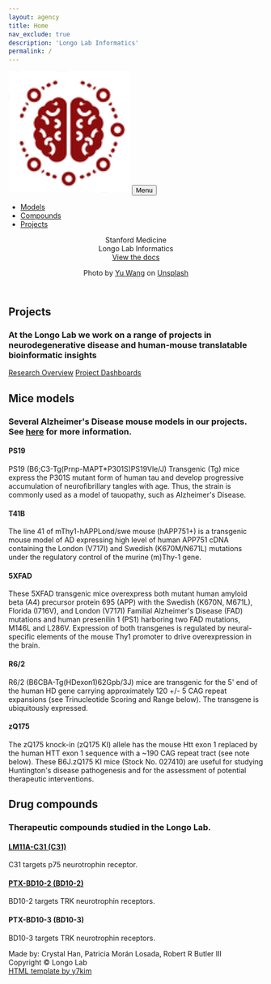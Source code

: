 ```yaml
---
layout: agency
title: Home
nav_exclude: true
description: 'Longo Lab Informatics'
permalink: /
---
```


<!-- Navigation-->
<nav class="navbar navbar-expand-lg navbar-dark fixed-top" id="mainNav">
    <div class="container">
        <a class="navbar-brand" href="#page-top"><img src="assets/images/longo-logo.png" alt="..." /></a>
        <button class="navbar-toggler" type="button" data-bs-toggle="collapse" data-bs-target="#navbarResponsive" aria-controls="navbarResponsive" aria-expanded="false" aria-label="Toggle navigation">
            Menu
            <i class="fas fa-bars ms-1"></i>
        </button>
        <div class="collapse navbar-collapse" id="navbarResponsive">
            <ul class="navbar-nav text-uppercase ms-auto py-4 py-lg-0">
                <li class="nav-item"><a class="nav-link" href="#models">Models</a></li>
                <li class="nav-item"><a class="nav-link" href="#compounds">Compounds</a></li>
                <li class="nav-item"><a class="nav-link" href="#projects">Projects</a></li>
            </ul>
        </div>
    </div>
</nav>

<!-- Masthead-->
<header class="masthead">
    <div class="container">
        <div class="masthead-subheading">Stanford Medicine</div>
        <div class="masthead-heading text-uppercase">Longo Lab Informatics</div>
        <a class="btn btn-primary btn-xl text-uppercase" href="/docs/docs.html">View the docs</a>
        <p>Photo by <a href="https://unsplash.com/photos/silhouette-of-building-Fqm17fwwf8k">Yu Wang</a> on <a href="https://unsplash.com/">Unsplash</a></p>
    </div>
</header>

<!--Projects-->
<section class="page-section" id="projects">
    <div class="container">
        <div class="text-center">
            <h2 class="section-heading text-uppercase">Projects</h2>
            <h3 class="section-subheading text-muted">At the Longo Lab we work on a range of projects in neurodegenerative disease and human-mouse translatable bioinformatic insights</h3>
            <a class="btn btn-primary btn-xl text-uppercase" href="https://med.stanford.edu/longo-lab/projects.html">Research Overview</a>
            <a class="btn btn-primary btn-xl text-uppercase" href="/docs/projects.html">Project Dashboards</a>
        </div>
    </div>
</section>

<!-- Models-->
<section class="page-section bg-light" id="models">
    <div class="container">
        <div class="text-center">
            <h2 class="section-heading text-uppercase">Mice models</h2>
            <h3 class="section-subheading text-muted">Several Alzheimer's Disease mouse models in our projects. See <a href="https://med.stanford.edu/sbfnl/services/dm/dm5.html">here</a> for more information.</h3>
        </div>
        <div class="row text-center">
            <div class="col-md-4">
                <span class="fa-stack fa-4x">
                    <i class="fas fa-circle fa-stack-2x text-primary"></i>
                    <i class="fas fa-paw fa-stack-1x fa-inverse"></i>
                </span>
                <h4 class="my-3">PS19</h4>
                <p class="text-muted">PS19 (B6;C3-Tg(Prnp-MAPT*P301S)PS19Vle/J) Transgenic (Tg) mice express the P301S mutant form of human tau and develop progressive accumulation of neurofibrillary tangles with age.  Thus, the strain is commonly used as a model of tauopathy, such as Alzheimer's Disease.</p>
            </div>
            <div class="col-md-4">
                <span class="fa-stack fa-4x">
                    <i class="fas fa-circle fa-stack-2x text-primary"></i>
                    <i class="fas fa-paw fa-stack-1x fa-inverse"></i>
                </span>
                <h4 class="my-3">T41B</h4>
                <p class="text-muted">The line 41 of mThy1-hAPPLond/swe mouse (hAPP751+) is a transgenic mouse model of AD expressing high level of human APP751 cDNA containing the London (V717I) and Swedish (K670M/N671L) mutations under the regulatory control of the murine (m)Thy-1 gene.</p>
            </div>
            <div class="col-md-4">
                <span class="fa-stack fa-4x">
                    <i class="fas fa-circle fa-stack-2x text-primary"></i>
                    <i class="fas fa-paw fa-stack-1x fa-inverse"></i>
                </span>
                <h4 class="my-3">5XFAD</h4>
                <p class="text-muted">These 5XFAD transgenic mice overexpress both mutant human amyloid beta (A4) precursor protein 695 (APP) with the Swedish (K670N, M671L), Florida (I716V), and London (V717I) Familial Alzheimer's Disease (FAD) mutations and human presenilin 1 (PS1) harboring two FAD mutations, M146L and L286V. Expression of both transgenes is regulated by neural-specific elements of the mouse Thy1 promoter to drive overexpression in the brain.</p>
            </div>
        </div>
        <div class="row text-center">
            <div class="col-md-4">
                <span class="fa-stack fa-4x">
                    <i class="fas fa-circle fa-stack-2x text-primary"></i>
                    <i class="fas fa-paw fa-stack-1x fa-inverse"></i>
                </span>
                <h4 class="my-3">R6/2</h4>
                <p class="text-muted">R6/2 (B6CBA-Tg(HDexon1)62Gpb/3J) mice are transgenic for the 5' end of the human HD gene carrying approximately 120 +/- 5 CAG repeat expansions (see Trinucleotide Scoring and Range below). The transgene is ubiquitously expressed.</p>
            </div>
            <div class="col-md-4">
                <span class="fa-stack fa-4x">
                    <i class="fas fa-circle fa-stack-2x text-primary"></i>
                    <i class="fas fa-paw fa-stack-1x fa-inverse"></i>
                </span>
                <h4 class="my-3">zQ175</h4>
                <p class="text-muted">The zQ175 knock-in (zQ175 KI) allele has the mouse Htt exon 1 replaced by the human HTT exon 1 sequence with a ~190 CAG repeat tract (see note below). These B6J.zQ175 KI mice (Stock No. 027410) are useful for studying Huntington's disease pathogenesis and for the assessment of potential therapeutic interventions.</p>
            </div>
        </div>
    </div>
</section>

<!-- Compounds-->
<section class="page-section" id="compounds">
    <div class="container">
        <div class="text-center">
            <h2 class="section-heading text-uppercase">Drug compounds</h2>
            <h3 class="section-subheading text-muted">Therapeutic compounds studied in the Longo Lab.</h3>
        </div>
        <div class="row text-center">
            <div class="col-md-4">
                <span class="fa-stack fa-4x">
                    <i class="fas fa-circle fa-stack-2x text-secondary"></i>
                    <i class="fas fa-syringe fa-stack-1x fa-inverse"></i>
                </span>
                <h4 class="my-3"><a href="https://pubmed.ncbi.nlm.nih.gov/?term=lm11a-31">LM11A-C31 (C31)</a></h4>
                <p class="text-muted">C31 targets p75 neurotrophin receptor.</p>
            </div>
            <div class="col-md-4">
                <span class="fa-stack fa-4x">
                    <i class="fas fa-circle fa-stack-2x text-secondary"></i>
                    <i class="fas fa-syringe fa-stack-1x fa-inverse"></i>
                </span>
                <h4 class="my-3"><a href="https://pubmed.ncbi.nlm.nih.gov/?term=ptx-bd10-2">PTX-BD10-2 (BD10-2)</a></h4>
                <p class="text-muted">BD10-2 targets TRK neurotrophin receptors.</p>
            </div>
            <div class="col-md-4">
                <span class="fa-stack fa-4x">
                    <i class="fas fa-circle fa-stack-2x text-secondary"></i>
                    <i class="fas fa-syringe fa-stack-1x fa-inverse"></i>
                </span>
                <h4 class="my-3">PTX-BD10-3 (BD10-3)</h4>
                <p class="text-muted">BD10-3 targets TRK neurotrophin receptors.</p>
            </div>
        </div>
    </div>
</section>

<!-- Footer-->
<footer class="footer py-4 bg-light">
    <div class="container">
        <div class="row align-items-center">
            <div class="col-lg-4 text-lg-start">Made by: Crystal Han, Patricia Morán Losada, Robert R Butler III<br>Copyright &copy; Longo Lab 
                <script>document.write(/\d{4}/.exec(Date())[0])</script>
            </div>
            <div class="col-lg-4 my-3 my-lg-0">
                <a class="btn btn-dark btn-social mx-2" href="https://github.com/Longo-Lab"><i class="fab fa-github"></i></a>
                <a class="btn btn-dark btn-social mx-2" href="https://med.stanford.edu/longo-lab.html"><i class="fa-solid fa-link"></i></a>
            </div>
            <div class="col-lg-4 text-lg-end">
                <a class="link-dark text-decoration-none" href="https://github.com/y7kim/agency-jekyll-theme">HTML template by y7kim</a>
            </div>
        </div>
    </div>
</footer>
